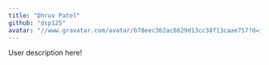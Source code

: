 ```yaml
---
title: "Dhruv Patel"
github: "dsp125"
avatar: "//www.gravatar.com/avatar/b78eec362ac6629d13cc38f13caae757?d=identicon"
---
```


User description here!
